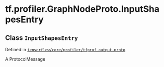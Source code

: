 <div itemscope itemtype="http://developers.google.com/ReferenceObject">
<meta itemprop="name" content="tf.profiler.GraphNodeProto.InputShapesEntry" />
<meta itemprop="path" content="Stable" />
</div>

# tf.profiler.GraphNodeProto.InputShapesEntry

## Class `InputShapesEntry`





Defined in [`tensorflow/core/profiler/tfprof_output.proto`](/code/stable/tensorflow/core/profiler/tfprof_output.proto).

A ProtocolMessage

